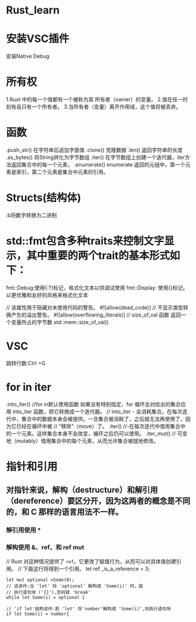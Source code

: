 # Rust_learn
# 安装VSC插件
安装Native Debug
# 所有权
1.Rust 中的每一个值都有一个被称为其 所有者（owner）的变量。
2.值在任一时刻有且只有一个所有者。
3.当所有者（变量）离开作用域，这个值将被丢弃。

# 函数
.push_str() 在字符串后追加字面值
.clone() 克隆数据
.len() 返回字符串的长度
.as_bytes() 将String转化为字节数组
.iter() 在字节数组上创建一个迭代器，iter方法返回集合中的每一个元素，
.enumerate() enumerate 返回的元组中，第一个元素是索引，第二个元素是集合中元素的引用。

# Structs(结构体)

:b将数字转换为二进制

# std::fmt包含多种traits来控制文字显示，其中重要的两个trait的基本形式如下：
fmt::Debug:使用{:?}标记，格式化文本以供调试使用
fmt::Display: 使用{}标记。以更优雅和友好的风格来格式化文本

// 该属性用于隐藏对未使用代码的警告。
#![allow(dead_code)]
// 不显示类型转换产生的溢出警告。
#![allow(overflowing_literals)]
// size_of_val 函数 返回一个变量所占的字节数
std::mem::size_of_val() 

# VSC
跳转行数:Ctrl +G

# for in iter
.into_iter()    //for in默认使用函数 如果没有特别指定，for 循环会对给出的集合应用 into_iter 函数，把它转换成一个迭代器。
    // into_iter - 会消耗集合。在每次迭代中，集合中的数据本身会被提供。一旦集合被消耗了，之后就无法再使用了，因为它已经在循环中被 // “移除”（move）了。
.iter() //-在每次迭代中借用集合中的一个元素。这样集合本身不会改变，循环之后仍可以使用。
.iter_mut() // 可变地（mutably）借用集合中的每个元素，从而允许集合被就地修改。

# 指针和引用
## 对指针来说，解构（destructure）和解引用（dereference）要区分开，因为这两者的概念是不同的，和 C 那样的语言用法不一样。

### 解引用使用 *
### 解构使用 &、ref、和 ref mut

 // Rust 对这种情况提供了 `ref`。它更改了赋值行为，从而可以对具体值创建引用。
    // 下面这行将得到一个引用。
    let ref _is_a_reference = 3;

    let mut optional =Some(0);
    // 这读作:当 'let' 将 'optional' 解构成 'Some(i)' 时，就
    // 执行语句块 ('{}'),否则就 'break'
    while let Some(i) = optional {

    // 'if let'结构读作:若 'let' 将'number'解构成 'Some(i)',则执行语句块
    if let Some(i) = number{